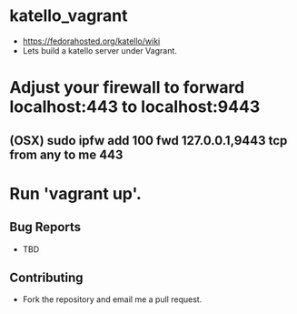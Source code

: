 katello_vagrant
===============

 * https://fedorahosted.org/katello/wiki
 * Lets build a katello server under Vagrant.

 # Adjust your firewall to forward localhost:443 to localhost:9443
 ## (OSX) sudo ipfw add 100 fwd 127.0.0.1,9443 tcp from any to me 443
 # Run 'vagrant up'.

Bug Reports
-----------
 - TBD

Contributing
------------
 - Fork the repository and email me a pull request.
